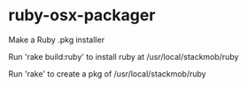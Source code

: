ruby-osx-packager
=================

Make a Ruby .pkg installer


Run 'rake build:ruby' to install ruby at /usr/local/stackmob/ruby

Run 'rake' to create a pkg of /usr/local/stackmob/ruby
